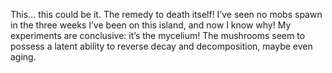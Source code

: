 This… this could be it. The remedy to death itself! I’ve seen no mobs spawn in the three weeks I’ve been on this island, and now I know why! My experiments are conclusive: it’s the mycelium! The mushrooms seem to possess a latent ability to reverse decay and decomposition, maybe even aging.
